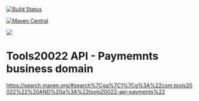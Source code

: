 [![Build Status](https://travis-ci.org/tools20022/tools20022-api-payments.svg?branch=master)](https://travis-ci.org/tools20022/tools20022-api-payments)

[![Maven Central](https://maven-badges.herokuapp.com/maven-central/com.tools20022/tools20022-api-payments/badge.svg)](https://search.maven.org/#search%7Cga%7C1%7Cg%3A%22com.tools20022%22%20AND%20a%3A%22tools20022-api-payments%22)

[![](https://jitpack.io/v/com.tools20022/tools20022-api-payments.svg)](https://jitpack.io/#com.tools20022/tools20022-api-payments)

# Tools20022 API - Paymemnts business domain

https://search.maven.org/#search%7Cga%7C1%7Cg%3A%22com.tools20022%22%20AND%20a%3A%22tools20022-api-payments%22